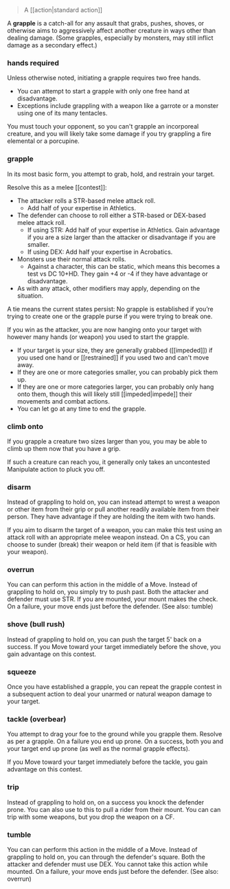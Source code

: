 > A [[action|standard action]]

A **grapple** is a catch-all for any assault that grabs, pushes, shoves, or otherwise aims to aggressively affect another creature in ways other than dealing damage. (Some grapples, especially by monsters, may still inflict damage as a secondary effect.)

### hands required

Unless otherwise noted, initiating a grapple requires two free hands.

* You can attempt to start a grapple with only one free hand at disadvantage.  
* Exceptions include grappling with a weapon like a garrote or a monster using one of its many tentacles.

You must touch your opponent, so you can't grapple an incorporeal creature, and you will likely take some damage if you try grappling a fire elemental or a porcupine.

### grapple

In its most basic form, you attempt to grab, hold, and restrain your target.  

Resolve this as a melee [[contest]]: 

* The attacker rolls a STR-based melee attack roll. 
	* Add half of your expertise in Athletics. 
* The defender can choose to roll either a STR-based or DEX-based melee attack roll. 
	* If using STR: Add half of your expertise in Athletics. Gain advantage if you are a size larger than the attacker or disadvantage if you are smaller.
	* If using DEX: Add half your expertise in Acrobatics.
* Monsters use their normal attack rolls. 
	* Against a character, this can be static, which means this becomes a test vs DC 10+HD. They gain +4 or -4 if they have advantage or disadvantage.
* As with any attack, other modifiers may apply, depending on the situation.

A tie means the current states persist: No grapple is established if you’re trying to create one or the grapple purse if you were trying to break one. 

If you win as the attacker, you are now hanging onto your target with however many hands (or weapon) you used to start the grapple.

* If your target is your size, they are generally grabbed ([[impeded]]) if you used one hand or [[restrained]] if you used two and can't move away.
* If they are one or more categories smaller, you can probably pick them up.
* If they are one or more categories larger, you can probably only hang onto them, though this will likely still [[impeded|impede]] their movements and combat actions.
* You can let go at any time to end the grapple.

### climb onto

If you grapple a creature two sizes larger than you, you may be able to climb up them now that you have a grip. 

If such a creature can reach you, it generally only takes an uncontested Manipulate action to pluck you off.

### disarm

Instead of grappling to hold on, you can instead attempt to wrest a weapon or other item from their grip or pull another readily available item from their person. They have advantage if they are holding the item with two hands.

If you aim to disarm the target of a weapon, you can make this test using an attack roll with an appropriate melee weapon instead.  On a CS, you can choose to sunder (break) their weapon or held item (if that is feasible with your weapon).

### overrun

You can can perform this action in the middle of a Move. Instead of grappling to hold on, you simply try to push past. Both the attacker and defender must use STR. If you are mounted, your mount makes the check. On a failure, your move ends just before the defender. (See also: tumble)

### shove (bull rush)

Instead of grappling to hold on, you can push the target 5' back on a success. If you Move toward your target immediately before the shove, you gain advantage on this contest.

### squeeze

Once you have established a grapple, you can repeat the grapple contest in a subsequent action to deal your unarmed or natural weapon damage to your target. 

### tackle (overbear)

You attempt to drag your foe to the ground while you grapple them. Resolve as per a grapple. On a failure you end up prone. On a success, both you and your target end up prone (as well as the normal grapple effects). 

If you Move toward your target immediately before the tackle, you gain advantage on this contest.

### trip

Instead of grappling to hold on, on a success you knock the defender prone.  You can also use to this to pull a rider from their mount.  You can can trip with some weapons, but you drop the weapon on a CF.

### tumble

You can can perform this action in the middle of a Move. Instead of grappling to hold on, you can through the defender's square. Both the attacker and defender must use DEX. You cannot take this action while mounted. On a failure, your move ends just before the defender.  (See also: overrun)

